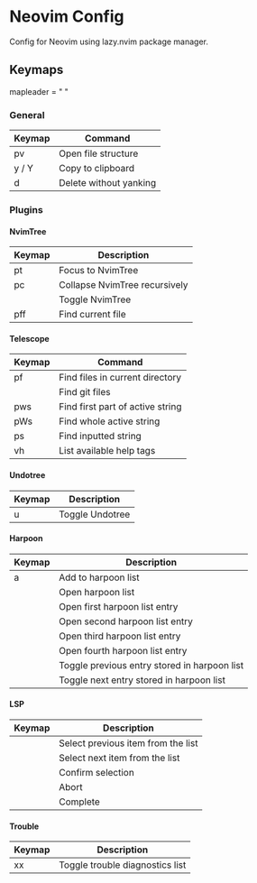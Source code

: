 # Neovim Config

Config for Neovim using lazy.nvim package manager.

## Keymaps

mapleader = " "

### General

| Keymap | Command |
| --- | --- |
| <leader>pv | Open file structure |
| <leader>y / <leader>Y | Copy to clipboard |
| <leader>d | Delete without yanking |

### Plugins

#### NvimTree

| Keymap | Description |
| --- | --- |
| <leader>pt | Focus to NvimTree |
| <leader>pc | Collapse NvimTree recursively |
| <S-t> | Toggle NvimTree |
| <leader>pff | Find current file |

#### Telescope

| Keymap | Command |
| --- | --- |
| <leader>pf | Find files in current directory |
| <C-p> | Find git files |
| <leader>pws | Find first part of active string |
| <leader>pWs | Find whole active string |
| <leader>ps | Find inputted string |
| <leader>vh | List available help tags |

#### Undotree

| Keymap | Description |
| --- | --- |
| <leader>u | Toggle Undotree |

#### Harpoon

| Keymap | Description |
| --- | --- |
| <leader>a | Add to harpoon list |
| <C-e> | Open harpoon list |
| <C-h> | Open first harpoon list entry |
| <C-t> | Open second harpoon list entry |
| <C-n> | Open third harpoon list entry |
| <C-s> | Open fourth harpoon list entry |
| <C-S-P> | Toggle previous entry stored in harpoon list |
| <C-S-N> | Toggle next entry stored in harpoon list |

#### LSP

| Keymap | Description | 
| --- | --- |
| <C-p> | Select previous item from the list |
| <C-n> | Select next item from the list |
| <C-y> | Confirm selection |
| <C-e> | Abort |
| <C-Space> | Complete |

#### Trouble

| Keymap | Description |
| --- | --- |
| <leader>xx | Toggle trouble diagnostics list |
